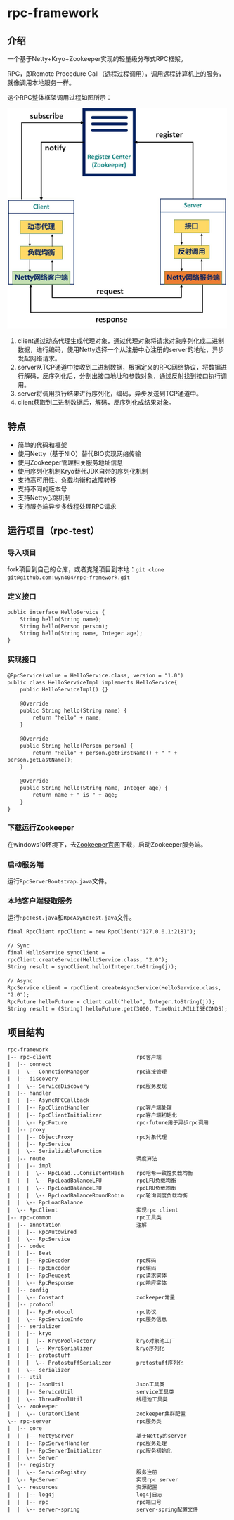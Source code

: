 # rpc-framework



## 介绍

一个基于Netty+Kryo+Zookeeper实现的轻量级分布式RPC框架。

RPC，即Remote Procedure Call（远程过程调用），调用远程计算机上的服务，就像调用本地服务一样。

这个RPC整体框架调用过程如图所示：

<div align=left><img src=".\images\process.jpg" width="500px"/></div>

1. client通过动态代理生成代理对象，通过代理对象将请求对象序列化成二进制数据，进行编码，使用Netty选择一个从注册中心注册的server的地址，异步发起网络请求。
2. server从TCP通道中接收到二进制数据，根据定义的RPC网络协议，将数据进行解码，反序列化后，分割出接口地址和参数对象，通过反射找到接口执行调用。
3. server将调用执行结果进行序列化，编码，异步发送到TCP通道中。
4. client获取到二进制数据后，解码，反序列化成结果对象。

## 特点

- 简单的代码和框架
- 使用Netty（基于NIO）替代BIO实现网络传输
- 使用Zookeeper管理相关服务地址信息
- 使用序列化机制Kryo替代JDK自带的序列化机制
- 支持高可用性、负载均衡和故障转移
- 支持不同的版本号
- 支持Netty心跳机制
- 支持服务端异步多线程处理RPC请求

## 运行项目（rpc-test）

### 导入项目

fork项目到自己的仓库，或者克隆项目到本地：`git clone git@github.com:wyn404/rpc-framework.git`

### 定义接口

```
public interface HelloService {
    String hello(String name);
    String hello(Person person);
    String hello(String name, Integer age);
}
```

### 实现接口

```
@RpcService(value = HelloService.class, version = "1.0")
public class HelloServiceImpl implements HelloService{
    public HelloServiceImpl() {}
    
    @Override
    public String hello(String name) {
        return "hello" + name;
    }
    
    @Override
    public String hello(Person person) {
        return "Hello" + person.getFirstName() + " " + person.getLastName();
    }

    @Override
    public String hello(String name, Integer age) {
        return name + " is " + age;
    }
}
```

### 下载运行Zookeeper

在windows10环境下，去[Zookeeper官网](https://zookeeper.apache.org/releases.html)下载，启动Zookeeper服务端。

### 启动服务端

运行`RpcServerBootstrap.java`文件。

### 本地客户端获取服务

运行`RpcTest.java`和`RpcAsyncTest.java`文件。

```
final RpcClient rpcClient = new RpcClient("127.0.0.1:2181");

// Sync
final HelloService syncClient = rpcClient.createService(HelloService.class, "2.0");
String result = syncClient.hello(Integer.toString(j));

// Async
RpcService client = rpcClient.createAsyncService(HelloService.class, "2.0");
RpcFuture helloFuture = client.call("hello", Integer.toString(j));
String result = (String) helloFuture.get(3000, TimeUnit.MILLISECONDS);
```

## 项目结构

```
rpc-framework
|-- rpc-client                           rpc客户端
|  |-- connect                          
|  |  \-- ConnctionManager               rpc连接管理
|  |-- discovery                        
|  |  \-- ServiceDiscovery               rpc服务发现
|  |-- handler                           
|  |  |-- AsyncRPCCallback               
|  |  |-- RpcClientHandler               rpc客户端处理
|  |  |-- RpcClientInitializer           rpc客户端初始化
|  |  \-- RpcFuture                      rpc-future用于异步rpc调用
|  |-- proxy                            
|  |  |-- ObjectProxy                    rpc对象代理
|  |  |-- RpcService                     
|  |  \-- SerializableFunction           
|  |-- route                             调度算法
|  |  |-- impl                       
|  |  |  \-- RpcLoad...ConsistentHash    rpc哈希一致性负载均衡
|  |  |  \-- RpcLoadBalanceLFU           rpcLFU负载均衡
|  |  |  \-- RpcLoadBalanceLRU           rpcLRU负载均衡
|  |  |  \-- RpcLoadBalanceRoundRobin    rpc轮询调度负载均衡
|  |  \-- RpcLoadBalance                 
|  \-- RpcClient                         实现rpc client  
|-- rpc-common                           rpc工具类  
|  |-- annotation                        注解
|  |  |-- RpcAutowired                   
|  |  \-- RpcService                     		
|  |-- codec                             
|  |  |-- Beat                           
|  |  |-- RpcDecoder                     rpc解码
|  |  |-- RpcEncoder                     rpc编码
|  |  |-- RpcReuqest                     rpc请求实体
|  |  \-- RpcResponse                    rpc响应实体
|  |-- config                      
|  |  \-- Constant                       zookeeper常量
|  |-- protocol                          
|  |  |-- RpcProtocol                    rpc协议
|  |  \-- RpcServiceInfo                 rpc服务信息
|  |-- serializer       
|  |  |-- kryo 
|  |  |  |-- KryoPoolFactory             kryo对象池工厂
|  |  |  \-- KyroSerializer              kryo序列化
|  |  |-- protostuff 
|  |  |  \-- ProtostuffSerializer        protostuff序列化
|  |  \-- serializer                     
|  |-- util                              
|  |  |-- JsonUtil                       Json工具类
|  |  |-- ServiceUtil                    service工具类
|  |  \-- ThreadPoolUtil                 线程池工具类
|  \-- zookeeper                     
|  |  \-- CuratorClient                  zookeeper集群配置
\-- rpc-server                           rpc服务类
|  |-- core                              
|  |  |-- NettyServer                    基于Netty的server
|  |  |-- RpcServerHandler               rpc服务处理
|  |  |-- RpcServerInitializer           rpc服务初始化
|  |  \-- Server                          
|  |-- registry                         
|  |  \-- ServiceRegistry                服务注册
|  \-- RpcServer                         实现rpc server
|  \-- resources                         资源配置
|  |  |-- log4j                          log4j日志
|  |  |-- rpc                            rpc端口号
|  |  \-- server-spring                  server-spring配置文件
```

 

